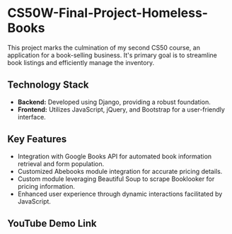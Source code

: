 # CS50W-Final-Project-Homeless-Books

This project marks the culmination of my second CS50 course, an application for a book-selling business. It's primary goal is to streamline book listings and efficiently manage the inventory.

## Technology Stack

- **Backend:** Developed using Django, providing a robust foundation.
- **Frontend:** Utilizes JavaScript, jQuery, and Bootstrap for a user-friendly interface.

## Key Features

- Integration with Google Books API for automated book information retrieval and form population.
- Customized Abebooks module integration for accurate pricing details.
- Custom module leveraging Beautiful Soup to scrape Booklooker for pricing information.
- Enhanced user experience through dynamic interactions facilitated by JavaScript.

## YouTube Demo Link
